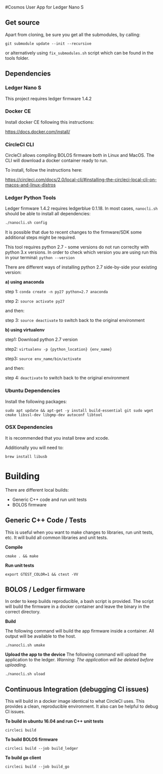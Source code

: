 #Cosmos User App for Ledger Nano S

## Get source
Apart from cloning, be sure you get all the submodules, by calling:
```
git submodule update --init --recursive
```
or alternatively using ```fix_submodules.sh``` script which can be found in the tools folder.

## Dependencies

### Ledger Nano S

This project requires ledger firmware 1.4.2

### Docker CE

Install docker CE following this instructions:

https://docs.docker.com/install/

### CircleCI CLI

CircleCI allows compiling BOLOS firmware both in Linux and MacOS. The CLI will download a docker container ready to run.

To install, follow the instructions here:

https://circleci.com/docs/2.0/local-cli/#installing-the-circleci-local-cli-on-macos-and-linux-distros

### Ledger Python Tools

Ledger firmware 1.4.2 requires ledgerblue 0.1.18. In most cases, `nanocli.sh` should be able to install all dependencies: 

```bash
./nanocli.sh config
```
It is possible that due to recent changes to the firmware/SDK some additional steps might be required.

This tool requires python 2.7 - some versions do not run correclty with python 3.x versions. In order to check which version you are using run this in your terminal:
```python --version```

There are different ways of installing python 2.7 side-by-side your existing version:

**a) using anaconda**

step 1: ```conda create -n py27 python=2.7 anaconda```

step 2: ```source activate py27```

and then:

step 3: ```source deactivate```
to switch back to the original environment

**b) using virtualenv**

step1: Download python 2.7 version

step2: ```virtualenv -p {python_location} {env_name}```

step3: ```source env_name/bin/activate```

and then:

step 4: ```deactivate```
to switch back to the original environment

### Ubuntu Dependencies
Install the following packages:
```
sudo apt update && apt-get -y install build-essential git sudo wget cmake libssl-dev libgmp-dev autoconf libtool
```

### OSX Dependencies
It is recommended that you install brew and xcode. 

Additionally you will need to:


```
brew install libusb
```
# Building
There are different local builds:

 - Generic C++ code and run unit tests
 - BOLOS firmware

## Generic C++ Code / Tests

This is useful when you want to make changes to libraries, run unit tests, etc. It will build all common libraries and unit tests.

**Compile**
```
cmake . && make
```
**Run unit tests**
```
export GTEST_COLOR=1 && ctest -VV
```

## BOLOS / Ledger firmware
In order to keep builds reproducible, a bash script is provided.
 The script will build the firmware in a docker container and leave the binary in the correct directory.

**Build**

The following command will build the app firmware inside a container. All output will be available to the host.
```
./nanocli.sh umake
```

**Upload the app to the device**
The following command will upload the application to the ledger. _Warning: The application will be deleted before uploading._
```
./nanocli.sh uload
```

## Continuous Integration (debugging CI issues)
This will build in a docker image identical to what CircleCI uses. This provides a clean, reproducible environment. It also can be helpful to debug CI issues.

**To build in ubuntu 16.04 and run C++ unit tests**
```
circleci build
```

**To build BOLOS firmware**
```
circleci build --job build_ledger
```

**To build go client**
```
circleci build --job build_go
```

